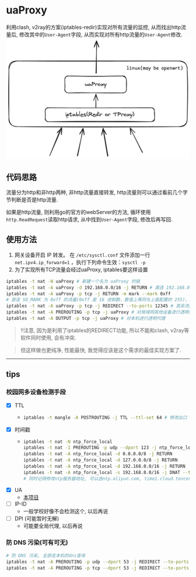 # uaProxy

利用clash, v2ray的方案(iptables-redir)实现对所有流量的监控,
从而找出http流量后, 修改其中的`User-Agent`字段, 从而实现对所有http流量的`User-Agent`修改.
![uaProxy](uaProxy.png)

## 代码思路
流量分为http和非http两种, 非http流量直接转发, http流量则可以通过看前几个字节判断是否是http流量.

如果是http流量, 则利用go的官方的webServer的方法, 循环使用`http.ReadRequest`读取http请求, 从中找到`User-Agent`字段, 修改后再写回.

## 使用方法
1. 网关设备开启 IP 转发。
在 `/etc/sysctl.conf` 文件添加一行 `net.ipv4.ip_forward=1` ，执行下列命令生效：`sysctl -p`
2. 为了实现所有TCP流量会经过uaProxy, iptables要这样设置
```sh
iptables -t nat -N uaProxy # 新建一个名为 uaProxy 的链
iptables -t nat -A uaProxy -d 192.168.0.0/16 -j RETURN # 直连 192.168.0.0/16
iptables -t nat -A uaProxy -p tcp -j RETURN -m mark --mark 0xff
# 直连 SO_MARK 为 0xff 的流量(0xff 是 16 进制数，数值上等同与上面配置的 255)，此规则目的是避免代理本机(网关)流量出现回环问题
iptables -t nat -A uaProxy -p tcp -j REDIRECT --to-ports 12345 # 其余流量转发到 12345 端口（即 uaProxy开启的redir-port）
iptables -t nat -A PREROUTING -p tcp -j uaProxy # 对局域网其他设备进行透明代理
iptables -t nat -A OUTPUT -p tcp -j uaProxy # 对本机进行透明代理
```

> ‼️注意, 因为是利用了iptables的REDIRECT功能, 所以不能和clash, v2ray等软件同时使用, 会有冲突.

> 但这样做也更纯净, 性能最快, 我觉得应该是这个需求的最佳实现方案了.


-----------------

## tips

### 校园网多设备检测手段
- [x] TTL
  - ```sh
    iptables -t mangle -A POSTROUTING -j TTL --ttl-set 64 # 修改出口 TTL 为 64
    ```
- [x] 时间戳
  - ```sh
    iptables -t nat -N ntp_force_local
    iptables -t nat -I PREROUTING -p udp --dport 123 -j ntp_force_local
    iptables -t nat -A ntp_force_local -d 0.0.0.0/8 -j RETURN
    iptables -t nat -A ntp_force_local -d 127.0.0.0/8 -j RETURN
    iptables -t nat -A ntp_force_local -d 192.168.0.0/16 -j RETURN
    iptables -t nat -A ntp_force_local -s 192.168.0.0/16 -j DNAT --to-destination 192.168.1.1 # 根据你路由器的地址修改
    # 同时记得修改ntp服务器地址, 可以选ntp.aliyun.com, time1.cloud.tencent.com, time.ustc.edu.cn, cn.pool.ntp.org
    ```
- [x] UA
  - [本项目](https://github.com/huhu415/uaProxy)
- [ ] IP-ID
  - 一般学校好像不会检测这个, 以后再说
- [ ] DPI (可能暂时无解)
  - 可能要全局代理, 以后再说

### 防 DNS 污染(可有可无)
```sh
# 防 DNS 污染, 全部走本机的dns查询
iptables -t nat -A PREROUTING -p udp --dport 53 -j REDIRECT --to-ports 53
iptables -t nat -A PREROUTING -p tcp --dport 53 -j REDIRECT --to-ports 53
```
